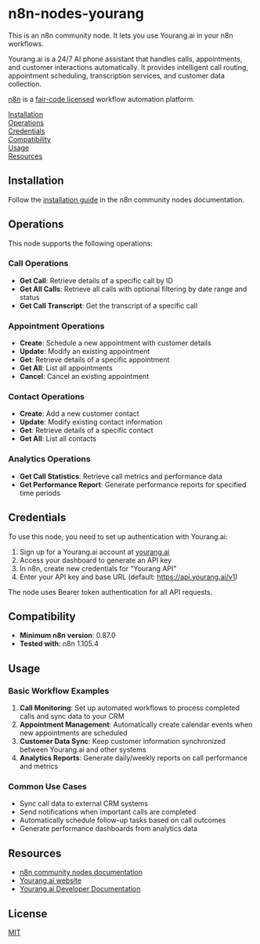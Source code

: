 # n8n-nodes-yourang

This is an n8n community node. It lets you use Yourang.ai in your n8n workflows.

Yourang.ai is a 24/7 AI phone assistant that handles calls, appointments, and customer interactions automatically. It provides intelligent call routing, appointment scheduling, transcription services, and customer data collection.

[n8n](https://n8n.io/) is a [fair-code licensed](https://docs.n8n.io/reference/license/) workflow automation platform.

[Installation](#installation)  
[Operations](#operations)  
[Credentials](#credentials)  
[Compatibility](#compatibility)  
[Usage](#usage)  
[Resources](#resources)  

## Installation

Follow the [installation guide](https://docs.n8n.io/integrations/community-nodes/installation/) in the n8n community nodes documentation.

## Operations

This node supports the following operations:

### Call Operations
- **Get Call**: Retrieve details of a specific call by ID
- **Get All Calls**: Retrieve all calls with optional filtering by date range and status
- **Get Call Transcript**: Get the transcript of a specific call

### Appointment Operations
- **Create**: Schedule a new appointment with customer details
- **Update**: Modify an existing appointment
- **Get**: Retrieve details of a specific appointment
- **Get All**: List all appointments
- **Cancel**: Cancel an existing appointment

### Contact Operations
- **Create**: Add a new customer contact
- **Update**: Modify existing contact information
- **Get**: Retrieve details of a specific contact
- **Get All**: List all contacts

### Analytics Operations
- **Get Call Statistics**: Retrieve call metrics and performance data
- **Get Performance Report**: Generate performance reports for specified time periods

## Credentials

To use this node, you need to set up authentication with Yourang.ai:

1. Sign up for a Yourang.ai account at [yourang.ai](https://yourang.ai/)
2. Access your dashboard to generate an API key
3. In n8n, create new credentials for "Yourang API"
4. Enter your API key and base URL (default: https://api.yourang.ai/v1)

The node uses Bearer token authentication for all API requests.

## Compatibility

- **Minimum n8n version**: 0.87.0
- **Tested with**: n8n 1.105.4

## Usage

### Basic Workflow Examples

1. **Call Monitoring**: Set up automated workflows to process completed calls and sync data to your CRM
2. **Appointment Management**: Automatically create calendar events when new appointments are scheduled
3. **Customer Data Sync**: Keep customer information synchronized between Yourang.ai and other systems
4. **Analytics Reports**: Generate daily/weekly reports on call performance and metrics

### Common Use Cases

- Sync call data to external CRM systems
- Send notifications when important calls are completed
- Automatically schedule follow-up tasks based on call outcomes
- Generate performance dashboards from analytics data

## Resources

* [n8n community nodes documentation](https://docs.n8n.io/integrations/#community-nodes)
* [Yourang.ai website](https://yourang.ai/)
* [Yourang.ai Developer Documentation](https://developers.yourang.ai/)

## License

[MIT](LICENSE.md)
